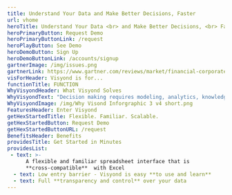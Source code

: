 ```yaml
---
title: Understand Your Data and Make Better Decisions, Faster
url: vhome
heroTitle: Understand Your Data <br> and Make Better Decisions, <br> Faster
heroPrimaryButton: Request Demo
heroPrimaryButtonLink: /request
heroPlayButton: See Demo
heroDemoButton: Sign Up
heroDemoButtonLink: /accounts/signup
gartnerImage: /img/issues.png
gartnerLink: https://www.gartner.com/reviews/market/financial-corporate-performance-management-solutions/vendor/visyond/product/visyond
visForHeader: Visyond is for...
functionTitle: FUNCTION
WhyVisyondHeader: What Visyond Solves
WhyVisyondText: "Decision making requires modeling, analytics, knowledge management, data visualization and reporting tools: analysts, experts, clients, CxOs must collaborate with strict requirements on data security and governance.\r\n</br>\r\n</br>\r\n**Without Visyond, the process requires multiple platforms and causes numerous problems...**\r\n</br>\r\n</br>"
WhyVisyondImage: /img/Why Visond Inforgraphic 3 v4 short.png
FeaturesHeader: Enter Visyond
getHexStartedTitle: Flexible. Familiar. Scalable.
getHexStartedButton: Request Demo
getHexStartedButtonURL: /request
BenefitsHeader: Benefits
providesTitle: Get Started in Minutes
providesList:
 - text: >-
      A flexible and familiar spreadsheet interface that is
      **cross-compatible**  with Excel
  - text: Low entry barrier - Visyond is easy **to use and learn**
  - text: Full **transparency and control** over your data
---
```


